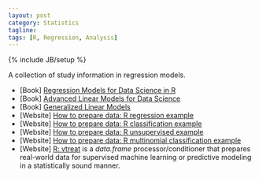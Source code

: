 ```yaml
---
layout: post
category: Statistics
tagline: 
tags: [R, Regression, Analysis]
---
```

{% include JB/setup %}

A collection of study information in regression models.


* [Book] [Regression Models for Data Science in R](https://leanpub.com/regmods)
* [Book] [Advanced Linear Models for Data Science](https://leanpub.com/lm) 
* [Book] [Generalized Linear Models](https://www.jstor.org/stable/2344614) 
* [Website] [How to prepare data: R regression example](https://github.com/WinVector/vtreat/blob/master/Examples/Regression/Regression.md) 
* [Website] [How to prepare data: R classification example](https://github.com/WinVector/vtreat/blob/master/Examples/Classification/Classification.md) 
* [Website] [How to prepare data: R unsupervised example](https://github.com/WinVector/vtreat/blob/master/Examples/Unsupervised/Unsupervised.md) 
* [Website] [How to prepare data: R multinomial classification example](https://winvector.github.io/vtreat/articles/MultiClassVtreat.html) 
* [Website] [R: vtreat](https://winvector.github.io/vtreat/) is a *data.frame* processor/conditioner that prepares real-world data for supervised machine learning or predictive modeling in a statistically sound manner.